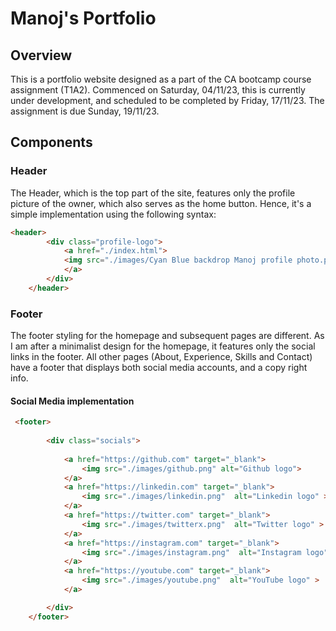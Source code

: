 # Manoj's Portfolio

## Overview
This is a portfolio website designed as a part of the CA bootcamp course assignment (T1A2). Commenced on Saturday, 04/11/23, this is currently under development, and scheduled to be completed by Friday, 17/11/23. The assignment is due Sunday, 19/11/23.

## Components

### Header
The Header, which is the top part of the site, features only the profile picture of the owner, which also serves as the home button. Hence, it's a simple implementation using the following syntax:

```html
<header>
        <div class="profile-logo">
            <a href="./index.html">
            <img src="./images/Cyan Blue backdrop Manoj profile photo.png" alt="Manoj profile pic">
            </a>
        </div>
    </header>

```
### Footer
The footer styling for the homepage and subsequent pages are different. As I am after a minimalist design for the homepage, it features only the social links in the footer. All other pages (About, Experience, Skills and Contact) have a footer that displays both social media accounts, and a copy right info.

#### Social Media implementation
```html
 <footer>
        
        <div class="socials">
            
            <a href="https://github.com" target="_blank">
                <img src="./images/github.png" alt="Github logo">
            </a>
            <a href="https://linkedin.com" target="_blank">
                <img src="./images/linkedin.png"  alt="Linkedin logo" >
            </a>
            <a href="https://twitter.com" target="_blank">
                <img src="./images/twitterx.png"  alt="Twitter logo" >
            </a>
            <a href="https://instagram.com" target="_blank">
                <img src="./images/instagram.png"  alt="Instagram logo" >
            </a>
            <a href="https://youtube.com" target="_blank">
                <img src="./images/youtube.png"  alt="YouTube logo" >
            </a>

        </div>
    </footer>
```